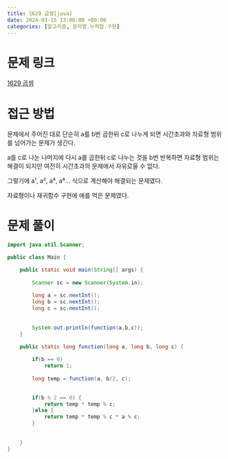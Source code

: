 ```yaml
---
title: 1629 곱셈[java]
date: 2024-03-15 13:00:00 +09:00
categories: [알고리즘, 문자열.누적합.구현]
---
```

# 문제 링크
[1629 곱셈](https://www.acmicpc.net/problem/1629)

# 접근 방법
문제에서 주어진 대로 단순히 a를 b번 곱한뒤 c로 나누게 되면 시간초과와 자료형 범위를 넘어가는 문제가 생긴다. 

a를 c로 나눈 나머지에 다시 a를 곱한뒤 c로 나누는 것을 b번 반복하면 자료형 범위는 해결이 되지만 여전히 시간초과의 문제에서 자유로울 수 없다.

그렇기에 a¹, a², a⁴, a⁸... 식으로 계산해야 해결되는 문제였다.


자료형이나 재귀함수 구현에 애를 먹은 문제였다.
# 문제 풀이
```java
import java.util.Scanner;

public class Main {

	public static void main(String[] args) {
		
		Scanner sc = new Scanner(System.in);
		
		long a = sc.nextInt();
		long b = sc.nextInt();
		long c = sc.nextInt();
	
		
		System.out.println(function(a,b,c));
	}

	public static long function(long a, long b, long c) {
		
		if(b == 0)
			return 1;
		
		long temp = function(a, b/2, c);

		
		if(b % 2 == 0) {
			return temp * temp % c;
		}else {
			return temp * temp % c * a % c;
		}
		
		
	}	
}
```